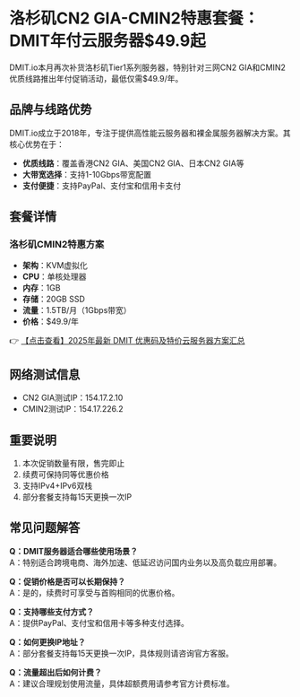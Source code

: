 # 洛杉矶CN2 GIA-CMIN2特惠套餐：DMIT年付云服务器$49.9起

DMIT.io本月再次补货洛杉矶Tier1系列服务器，特别针对三网CN2 GIA和CMIN2优质线路推出年付促销活动，最低仅需$49.9/年。

## 品牌与线路优势

DMIT.io成立于2018年，专注于提供高性能云服务器和裸金属服务器解决方案。其核心优势在于：

- **优质线路**：覆盖香港CN2 GIA、美国CN2 GIA、日本CN2 GIA等
- **大带宽选择**：支持1-10Gbps带宽配置
- **支付便捷**：支持PayPal、支付宝和信用卡支付

## 套餐详情

### 洛杉矶CMIN2特惠方案

- **架构**：KVM虚拟化
- **CPU**：单核处理器
- **内存**：1GB
- **存储**：20GB SSD
- **流量**：1.5TB/月（1Gbps带宽）
- **价格**：$49.9/年

👉 [【点击查看】2025年最新 DMIT 优惠码及特价云服务器方案汇总](https://bit.ly/dmit_coupon)

## 网络测试信息

- CN2 GIA测试IP：154.17.2.10
- CMIN2测试IP：154.17.226.2

## 重要说明

1. 本次促销数量有限，售完即止
2. 续费可保持同等优惠价格
3. 支持IPv4+IPv6双栈
4. 部分套餐支持每15天更换一次IP

## 常见问题解答

**Q：DMIT服务器适合哪些使用场景？**  
A：特别适合跨境电商、海外加速、低延迟访问国内业务以及高负载应用部署。

**Q：促销价格是否可以长期保持？**  
A：是的，续费时可享受与首购相同的优惠价格。

**Q：支持哪些支付方式？**  
A：提供PayPal、支付宝和信用卡等多种支付选择。

**Q：如何更换IP地址？**  
A：部分套餐支持每15天更换一次IP，具体规则请咨询官方客服。

**Q：流量超出后如何计费？**  
A：建议合理规划使用流量，具体超额费用请参考官方计费标准。